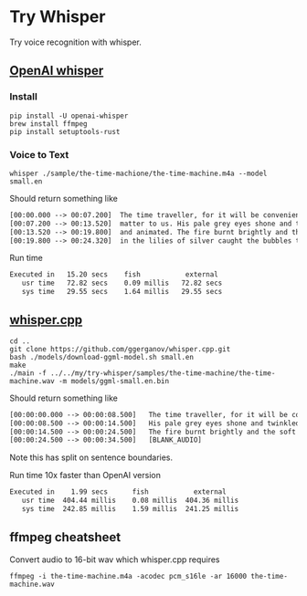 # Try Whisper

Try voice recognition with whisper.

## [OpenAI whisper](https://github.com/openai/whisper)

### Install

    pip install -U openai-whisper
    brew install ffmpeg
    pip install setuptools-rust

### Voice to Text

    whisper ./sample/the-time-machione/the-time-machine.m4a --model small.en

Should return something like

```txt
[00:00.000 --> 00:07.200]  The time traveller, for it will be convenient to speak of him, was expounding a recondite
[00:07.200 --> 00:13.520]  matter to us. His pale grey eyes shone and twinkled, and his usually pale face was flushed
[00:13.520 --> 00:19.800]  and animated. The fire burnt brightly and the soft radiance of the incandescent lights
[00:19.800 --> 00:24.320]  in the lilies of silver caught the bubbles that flashed and passed in our glasses.
```

Run time

```txt
Executed in   15.20 secs    fish           external
   usr time   72.82 secs    0.09 millis   72.82 secs
   sys time   29.55 secs    1.64 millis   29.55 secs
```

## [whisper.cpp](https://github.com/ggerganov/whisper.cpp)

    cd ..
    git clone https://github.com/ggerganov/whisper.cpp.git
    bash ./models/download-ggml-model.sh small.en
    make
    ./main -f ../../my/try-whisper/samples/the-time-machine/the-time-machine.wav -m models/ggml-small.en.bin

Should return something like

```txt
[00:00:00.000 --> 00:00:08.500]   The time traveller, for it will be convenient to speak of him, was expounding a recondite matter to us.
[00:00:08.500 --> 00:00:14.500]   His pale grey eyes shone and twinkled and his usually pale face was flushed and animated.
[00:00:14.500 --> 00:00:24.500]   The fire burnt brightly and the soft radiance of the incandescent lights in the lilies of silver caught the bubbles that flashed and passed in our glasses.
[00:00:24.500 --> 00:00:34.500]   [BLANK_AUDIO]
```

Note this has split on sentence boundaries.

Run time 10x faster than OpenAI version

```txt
Executed in    1.99 secs      fish           external
   usr time  404.44 millis    0.08 millis  404.36 millis
   sys time  242.85 millis    1.59 millis  241.25 millis
```

## ffmpeg cheatsheet

Convert audio to 16-bit wav which whisper.cpp requires

    ffmpeg -i the-time-machine.m4a -acodec pcm_s16le -ar 16000 the-time-machine.wav
